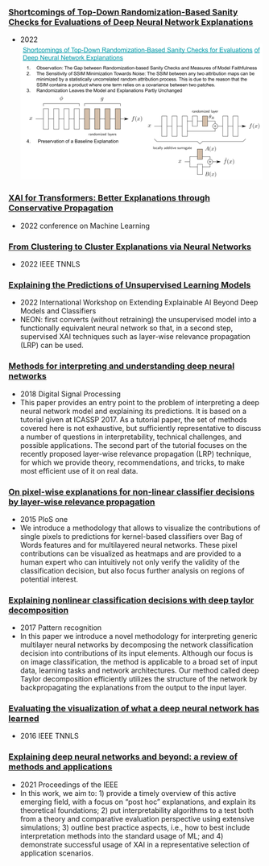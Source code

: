 ### [Shortcomings of Top-Down Randomization-Based Sanity Checks for Evaluations of Deep Neural Network Explanations](https://arxiv.org/pdf/2211.12486.pdf)
- 2022
![Rand](figures/RandomSanityCheeckNotGood.png)


### [XAI for Transformers: Better Explanations through Conservative Propagation](https://arxiv.org/pdf/2202.07304.pdf)
- 2022 conference on Machine Learning

### [From Clustering to Cluster Explanations via Neural Networks](https://arxiv.org/pdf/2202.07304.pdf)
- 2022 IEEE TNNLS

### [Explaining the Predictions of Unsupervised Learning Models](https://link.springer.com/chapter/10.1007/978-3-031-04083-2_7)
- 2022 International Workshop on Extending Explainable AI Beyond Deep Models and Classifiers
- NEON: first converts (without retraining) the unsupervised model into a functionally equivalent neural network so that, in a second step, supervised XAI techniques such as layer-wise relevance propagation (LRP) can be used.

### [Methods for interpreting and understanding deep neural networks](https://www.sciencedirect.com/science/article/pii/S1051200417302385)
- 2018 Digital Signal Processing
- This paper provides an entry point to the problem of interpreting a deep neural network model and explaining its predictions. It is based on a tutorial given at ICASSP 2017. As a tutorial paper, the set of methods covered here is not exhaustive, but sufficiently representative to discuss a number of questions in interpretability, technical challenges, and possible applications. The second part of the tutorial focuses on the recently proposed layer-wise relevance propagation (LRP) technique, for which we provide theory, recommendations, and tricks, to make most efficient use of it on real data.

### [On pixel-wise explanations for non-linear classifier decisions by layer-wise relevance propagation](https://journals.plos.org/plosone/article?id=10.1371/journal.pone.0130140)
- 2015 PloS one
- We introduce a methodology that allows to visualize the contributions of single pixels to predictions for kernel-based classifiers over Bag of Words features and for multilayered neural networks. These pixel contributions can be visualized as heatmaps and are provided to a human expert who can intuitively not only verify the validity of the classification decision, but also focus further analysis on regions of potential interest.

### [Explaining nonlinear classification decisions with deep taylor decomposition](https://www.sciencedirect.com/science/article/pii/S0031320316303582)
- 2017 Pattern recognition
- In this paper we introduce a novel methodology for interpreting generic multilayer neural networks by decomposing the network classification decision into contributions of its input elements. Although our focus is on image classification, the method is applicable to a broad set of input data, learning tasks and network architectures. Our method called deep Taylor decomposition efficiently utilizes the structure of the network by backpropagating the explanations from the output to the input layer.

### [Evaluating the visualization of what a deep neural network has learned](https://arxiv.org/pdf/1509.06321.pdf)
- 2016 IEEE TNNLS

### [Explaining deep neural networks and beyond: a review of methods and applications](https://ieeexplore.ieee.org/iel7/5/9369414/09369420.pdf)
- 2021 Proceedings of the IEEE
- In this work, we aim to: 1) provide a timely overview of this active emerging field, with a focus on “post hoc” explanations, and explain its theoretical foundations; 2) put interpretability algorithms to a test both from a theory and comparative evaluation perspective using extensive simulations; 3) outline best practice aspects, i.e., how to best include interpretation methods into the standard usage of ML; and 4) demonstrate successful usage of XAI in a representative selection of application scenarios.
